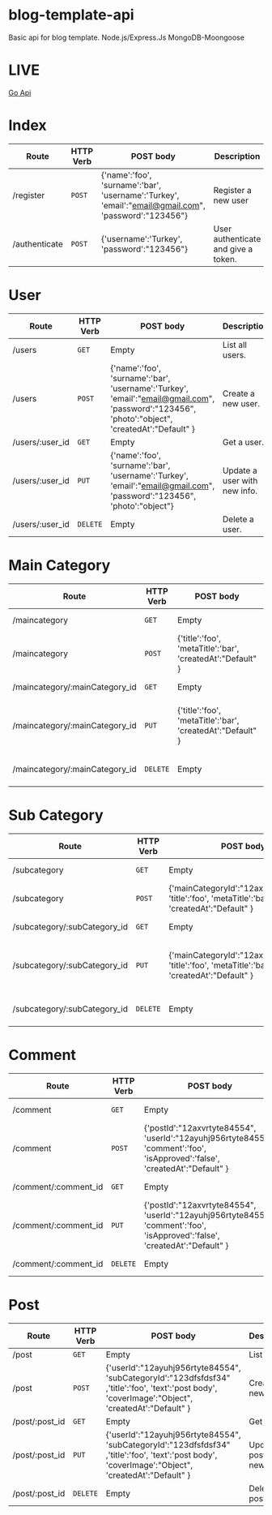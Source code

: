 # blog-template-api
Basic api for blog template. Node.js/Express.Js MongoDB-Moongoose

# LIVE
<a href='https://blog-template-api.herokuapp.com/'>Go Api</a>

# Index
| Route | HTTP Verb	 | POST body	 | Description	 |
| --- | --- | --- | --- |
|/register | `POST` | {'name':'foo',  'surname':'bar',    'username':'Turkey',    'email':"email@gmail.com",  'password':"123456"} | Register a new user |
|/authenticate | `POST` | {'username':'Turkey', 'password':"123456"} | User authenticate and give a token. |


# User
| Route | HTTP Verb	 | POST body	 | Description	 |
| --- | --- | --- | --- |
|/users | `GET` | Empty | List all users. |
|/users | `POST` | {'name':'foo',  'surname':'bar',    'username':'Turkey',    'email':"email@gmail.com",  'password':"123456",    'photo':"object",   'createdAt':"Default" } | Create a new user. |
|/users/:user_id | `GET` | Empty | Get a user. |
|/users/:user_id | `PUT` | {'name':'foo',  'surname':'bar',    'username':'Turkey',    'email':"email@gmail.com",  'password':"123456",    'photo':"object"} | Update a user with new info. |
|/users/:user_id | `DELETE` | Empty | Delete a user. |

# Main Category
| Route | HTTP Verb	 | POST body	 | Description	 |
| --- | --- | --- | --- |
|/maincategory | `GET` | Empty | List all main category. |
|/maincategory | `POST` | {'title':'foo',  'metaTitle':'bar',   'createdAt':"Default" } | Create a new main category. |
|/maincategory/:mainCategory_id | `GET` | Empty | Get a main category. |
|/maincategory/:mainCategory_id | `PUT` | {'title':'foo',  'metaTitle':'bar',   'createdAt':"Default" } | Update a main category with new info. |
|/maincategory/:mainCategory_id | `DELETE` | Empty | Delete a main category.|

# Sub Category
| Route | HTTP Verb	 | POST body	 | Description	 |
| --- | --- | --- | --- |
|/subcategory | `GET` | Empty | List all sub category. |
|/subcategory | `POST` | {'mainCategoryId':"12axvrtyte84554",   'title':'foo',  'metaTitle':'bar',   'createdAt':"Default" } | Create a new sub category. |
|/subcategory/:subCategory_id | `GET` | Empty | Get a sub category. |
|/subcategory/:subCategory_id | `PUT` | {'mainCategoryId':"12axvrtyte84554",   'title':'foo',  'metaTitle':'bar',   'createdAt':"Default" } | Update a sub category with new info. |
|/subcategory/:subCategory_id | `DELETE` | Empty | Delete a sub category.|

# Comment
| Route | HTTP Verb	 | POST body	 | Description	 |
| --- | --- | --- | --- |
|/comment | `GET` | Empty | List all comment. |
|/comment | `POST` | {'postId':"12axvrtyte84554",   'userId':"12ayuhj956rtyte84554",   'comment':'foo',  'isApproved':'false',   'createdAt':"Default" } | Create a new comment. |
|/comment/:comment_id | `GET` | Empty | Get a comment. |
|/comment/:comment_id | `PUT` | {'postId':"12axvrtyte84554",   'userId':"12ayuhj956rtyte84554",   'comment':'foo',  'isApproved':'false',   'createdAt':"Default" } | Update a comment with new info. |
|/comment/:comment_id | `DELETE` | Empty | Delete a comment.|

# Post
| Route | HTTP Verb	 | POST body	 | Description	 |
| --- | --- | --- | --- |
|/post | `GET` | Empty | List all post. |
|/post | `POST` | {'userId':"12ayuhj956rtyte84554", 'subCategoryId':"123dfsfdsf34"  ,'title':'foo',  'text':'post body',   'coverImage':"Object",  'createdAt':"Default" } | Create a new post. |
|/post/:post_id | `GET` | Empty | Get a post. |
|/post/:post_id | `PUT` | {'userId':"12ayuhj956rtyte84554", 'subCategoryId':"123dfsfdsf34" ,'title':'foo',  'text':'post body',   'coverImage':"Object",  'createdAt':"Default" } | Update a post with new info. |
|/post/:post_id | `DELETE` | Empty | Delete a post.|
